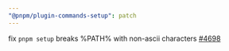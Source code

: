 ```yaml
---
"@pnpm/plugin-commands-setup": patch
---
```


fix `pnpm setup` breaks %PATH% with non-ascii characters [#4698](https://github.com/pnpm/pnpm/issues/4698)
